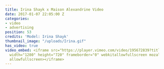 ```yaml
---
title: Irina Shayk x Maison Alexandrine Video
date: 2017-01-07 22:05:00 Z
categories:
- video
- advertising
position: 53
credits: 'Model: Irina Shayk'
thumbnail_image: "/uploads/Irina.gif"
has_video: true
video_embed: <iframe src="https://player.vimeo.com/video/195672839?title=0&byline=0&portrait=0"
  width="1280" height="720" frameborder="0" webkitallowfullscreen mozallowfullscreen
  allowfullscreen></iframe>
---
```



